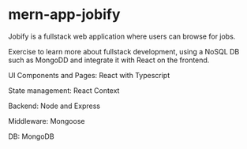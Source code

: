 # mern-app-jobify
Jobify is a fullstack web application where users can browse for jobs.

Exercise to learn more about fullstack development, using a NoSQL DB such as MongoDD and integrate it with React on the frontend.

<bold>UI Components and Pages</bold>: React with Typescript

State management: React Context

Backend: Node and Express

Middleware: Mongoose

DB: MongoDB
